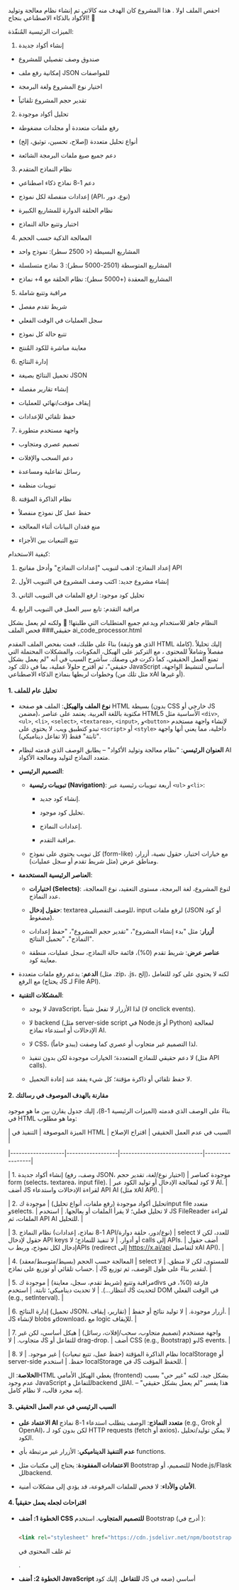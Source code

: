 احفص الملف اولا . هذا المشروع كان الهدف منه كالاتي تم إنشاء نظام معالجة وتوليد الأكواد بالذكاء الاصطناعي بنجاح! 🎉

الميزات الرئيسية المُنفّذة:

1. إنشاء أكواد جديدة

* صندوق وصف تفصيلي للمشروع

* إمكانية رفع ملف JSON للمواصفات

* اختيار نوع المشروع ولغة البرمجة

* تقدير حجم المشروع تلقائياً

2. تحليل أكواد موجودة

* رفع ملفات متعددة أو مجلدات مضغوطة

* أنواع تحليل متعددة (إصلاح، تحسين، توثيق، إلخ)

* دعم جميع صيغ ملفات البرمجة الشائعة

3. نظام النماذج المتقدم

* دعم 1-8 نماذج ذكاء اصطناعي

* إعدادات منفصلة لكل نموذج (API، نوع، دور)

* نظام الحلقة الدوارة للمشاريع الكبيرة

* اختبار وتتبع حالة النماذج

4. المعالجة الذكية حسب الحجم

* المشاريع البسيطة (< 2500 سطر): نموذج واحد

* المشاريع المتوسطة (2501-5000 سطر): 3 نماذج متسلسلة

* المشاريع المعقدة (+5000 سطر): نظام الحلقة مع 4+ نماذج

5. مراقبة وتتبع شاملة

* شريط تقدم مفصل

* سجل العمليات في الوقت الفعلي

* تتبع حالة كل نموذج

* معاينة مباشرة للكود المُنتج

6. إدارة النتائج

* تحميل النتائج بصيغة JSON

* إنشاء تقارير مفصلة

* إيقاف مؤقت/نهائي للعمليات

* حفظ تلقائي للإعدادات

7. واجهة مستخدم متطورة

* تصميم عصري ومتجاوب

* دعم السحب والإفلات

* رسائل تفاعلية ومساعدة

* تبويبات منظمة

8. نظام الذاكرة المؤقتة

* حفظ عمل كل نموذج منفصلاً

* منع فقدان البيانات أثناء المعالجة

* تتبع التبعيات بين الأجزاء

كيفية الاستخدام:

1. إعداد النماذج: اذهب لتبويب "إعدادات النماذج" وأدخل مفاتيح API

2. إنشاء مشروع جديد: اكتب وصف المشروع في التبويب الأول

3. تحليل كود موجود: ارفع الملفات في التبويب الثاني

4. مراقبة التقدم: تابع سير العمل في التبويب الرابع

النظام جاهز للاستخدام ويدعم جميع المتطلبات التي طلبتها! 🚀 ولكنه لم يعمل بشكل حقيقي### فحص الملف ai_code_processor.html

بناءً على طلبك، قمت بفحص الملف المقدم (الذي هو وثيقة HTML كاملة). إليك تحليلاً مفصلاً وشاملاً للمحتوى  ، مع التركيز على الهيكل، المكونات، والمشكلات المحتملة التي تمنع العمل الحقيقي، كما ذكرت في وصفك. سأشرح السبب في أنه "لم يعمل بشكل حقيقي"، ثم أقترح حلولاً عملية، بما في ذلك كود JavaScript أساسي لتنشيط الواجهة، وخطوات لربطها بنماذج الذكاء الاصطناعي (مثل تلك من xAI أو غيرها).

#### 1. **تحليل عام للملف**

- **نوع الملف والهيكل**: الملف هو صفحة HTML بسيطة (بدون CSS خارجي أو JS مضمن)، مكتوبة باللغة العربية. يعتمد على عناصر HTML5 الأساسية مثل `<div>`, `<ul>`, `<li>`, `<select>`, `<textarea>`, `<input>`, و`<button>` لإنشاء واجهة مستخدم تبدو كتطبيق ويب. لا يحتوي على `<script>` أو `<style>` داخلية، مما يعني أنها واجهة "ثابتة" فقط (لا تفاعل ديناميكي).

- **العنوان الرئيسي**: "نظام معالجة وتوليد الأكواد" – يطابق الوصف الذي قدمته لنظام AI متعدد النماذج لتوليد ومعالجة الأكواد.

- **التصميم الرئيسي**: 

  - **تبويبات رئيسية (Navigation)**: أربعة تبويبات رئيسية عبر `<ul>` و`<li>`:

    - إنشاء كود جديد.

    - تحليل كود موجود.

    - إعدادات النماذج.

    - مراقبة التقدم.

  - كل تبويب يحتوي على نموذج (form-like) مع خيارات اختيار، حقول نصية، أزرار، ومناطق عرض (مثل شريط تقدم أو سجل عمليات).

- **العناصر الرئيسية المستخدمة**:

  - **اختيارات (Selects)**: لنوع المشروع، لغة البرمجة، مستوى التعقيد، نوع المعالجة، عدد النماذج.

  - **حقول إدخال**: textarea للوصف التفصيلي، input لرفع ملفات (JSON أو كود مضغوط).

  - **أزرار**: مثل "بدء إنشاء المشروع"، "تقدير حجم المشروع"، "حفظ إعدادات النماذج"، "تحميل النتائج".

  - **عناصر عرض**: شريط تقدم (0%)، قائمة حالة النماذج، سجل عمليات، منطقة معاينة كود.

- **الدعم**: يدعم رفع ملفات متعددة (مثل .zip، .js، إلخ)، لكنه لا يحتوي على كود للتعامل مع الرفع (يحتاج JS لـ File API).

- **المشكلات التقنية**:

  - لا يوجد JavaScript، لذا الأزرار لا تفعل شيئاً (لا onclick events).

  - لا backend (مثل server-side script في Node.js أو Python) لمعالجة الإدخالات أو استدعاء نماذج AI.

  - لا CSS، لذا التصميم غير متجاوب أو عصري كما وصفت (يبدو خاماً).

  - لا دعم حقيقي للنماذج المتعددة؛ الخيارات موجودة لكن بدون تنفيذ (مثل API calls).

  - لا حفظ تلقائي أو ذاكرة مؤقتة؛ كل شيء يفقد عند إعادة التحميل.

#### 2. **مقارنة بالهدف الموصوف في رسالتك**

بناءً على الوصف الذي قدمته (الميزات الرئيسية 1-8)، إليك جدول يقارن بين ما هو موجود في HTML وما هو مطلوب:

| الميزة الموصوفة | التنفيذ في HTML | السبب في عدم العمل الحقيقي | اقتراح الإصلاح |

|-------------------|------------------|-----------------------------|-----------------|

| 1. إنشاء أكواد جديدة (وصف، رفع JSON، اختيار نوع/لغة، تقدير حجم) | موجودة كعناصر form (selects، textarea، input file). | لا كود لمعالجة الإدخال أو توليد الكود عبر AI. | أضف JS لقراءة الإدخالات واستدعاء API AI (مثل xAI API). |

| 2. تحليل أكواد موجودة (رفع ملفات، أنواع تحليل) | موجودة كinput file متعدد وselects. | لا تحليل فعلي؛ لا يقرأ الملفات أو يعالجها. | استخدم JS FileReader لقراءة الملفات، ثم API AI للتحليل. |

| 3. نظام النماذج (1-8 نماذج، إعدادات API/نوع/دور، حلقة دوارة) | select للعدد، لكن لا حقول لإدخال API keys أو أدوار. | لا تنفيذ للنماذج؛ لا calls إلى APIs. | أضف حقول إدخال لكل نموذج، وربط بAPIs (redirect إلى https://x.ai/api لتفاصيل xAI API). |

| 4. المعالجة حسب الحجم (بسيط/متوسط/معقد) | select للمستوى، لكن لا منطق. | لا حساب تلقائي أو توزيع على نماذج. | JS لتقدير بناءً على طول الوصف، ثم توزيع. |

| 5. مراقبة وتتبع (شريط تقدم، سجل، معاينة) | موجودة كdivs فارغة (0%، في انتظار...). | لا تحديث ديناميكي؛ ثابتة. | استخدم JS لتحديث DOM في الوقت الفعلي (e.g., setInterval). |

| 6. إدارة النتائج (تحميل JSON، تقارير، إيقاف) | أزرار موجودة. | لا توليد نتائج أو حفظ. | JS لإنشاء blobs وdownload، مع logic للإيقاف. |

| 7. واجهة مستخدم (تصميم متجاوب، سحب/إفلات، رسائل) | هيكل أساسي، لكن غير متجاوب. | لا JS للتفاعل أو drag-drop. | أضف CSS (e.g., Bootstrap) وJS events. |

| 8. نظام الذاكرة المؤقتة (حفظ عمل، تتبع تبعيات) | غير موجود. | لا localStorage أو server-side حفظ. | استخدم localStorage في JS للحفظ المؤقت. |

**الخلاصة**: الHTML يغطي الهيكل الأمامي (frontend) بشكل جيد، لكنه "غير حي" بسبب عدم وجود JavaScript للتفاعل وbackend للAI. هذا يفسر "لم يعمل بشكل حقيقي" – إنه مجرد قالب، لا نظام كامل.

#### 3. **السبب الرئيسي في عدم العمل الحقيقي**

- **الاعتماد على AI متعدد النماذج**: الوصف يتطلب استدعاء 1-8 نماذج (e.g., Grok أو OpenAI)، لكن بدون كود لـ HTTP requests (fetch أو axios)، لا يمكن توليد/تحليل الكود.

- **عدم التنفيذ الديناميكي**: الأزرار غير مرتبطة بأي functions.

- **الاعتمادات المفقودة**: يحتاج إلى مكتبات مثل Bootstrap للتصميم، أو Node.js/Flask للbackend.

- **الأمان والأداء**: لا فحص للملفات المرفوعة، قد يؤدي إلى مشكلات أمنية.

#### 4. **اقتراحات لجعله يعمل حقيقياً**

- **الخطوة 1: أضف CSS للتصميم المتجاوب**. استخدم Bootstrap (أدرج <link> في <head>):

  ```html

  <link rel="stylesheet" href="https://cdn.jsdelivr.net/npm/bootstrap@5.3.0/dist/css/bootstrap.min.css">

  ```

  ثم غلف المحتوى في <div class="container">.

- **الخطوة 2: أضف JavaScript للتفاعل**. إليك كود JS أساسي (ضعه في <script> في نهاية <body>) لتنشيط الواجهة جزئياً. هذا يغطي تقدير الحجم، حفظ إعدادات، تحديث التقدم، ومحاكاة بسيطة للAI (بدون API حقيقي بعد). للAI الحقيقي، استخدم fetch لاستدعاء APIs.

  ```javascript

  // ai_code_processor.js - كود JS أساسي لتنشيط الواجهة

  document.addEventListener('DOMContentLoaded', () => {

      // عناصر DOM الرئيسية (استبدل بـ IDs حقيقية إذا أضفتها في HTML)

      const projectDescription = document.querySelector('textarea'); // وصف المشروع

      const estimateButton = document.querySelector('button'); // زر تقدير حجم (افترض أول زر)

      const startProjectButton = document.querySelectorAll('button')[1]; // زر بدء إنشاء

      const modelCountSelect = document.querySelector('select'); // select عدد النماذج

      const saveModelsButton = document.querySelectorAll('button')[2]; // زر حفظ إعدادات

      const progressBar = document.querySelector('div'); // شريط التقدم (افترض div الأول)

      const logArea = document.querySelector('ul'); // سجل العمليات

      const codePreview = document.querySelector('pre'); // معاينة الكود

      // وظيفة تقدير حجم المشروع بناءً على طول الوصف

      estimateButton.addEventListener('click', () => {

          const descLength = projectDescription.value.length;

          let sizeEstimate = 'بسيط';

          if (descLength > 1000 && descLength <= 3000) sizeEstimate = 'متوسط';

          else if (descLength > 3000) sizeEstimate = 'معقد';

          alert(`تقدير حجم المشروع: ${sizeEstimate} (بناءً على ${descLength} حرف)`);

          // حفظ في localStorage

          localStorage.setItem('projectSize', sizeEstimate);

      });

      // وظيفة بدء إنشاء المشروع (محاكاة AI)

      startProjectButton.addEventListener('click', () => {

          const numModels = modelCountSelect.value || 1;

          logArea.innerHTML += '<li>بدء المعالجة بـ ' + numModels + ' نماذج...</li>';

          simulateProgress(); // تحديث التقدم

          // هنا: استدعاء API AI حقيقي (مثال أدناه)

          generateCodeWithAI(projectDescription.value, numModels);

      });

      // حفظ إعدادات النماذج

      saveModelsButton.addEventListener('click', () => {

          const numModels = modelCountSelect.value;

          localStorage.setItem('numModels', numModels);

          alert(`تم حفظ ${numModels} نماذج.`);

      });

      // محاكاة شريط التقدم

      function simulateProgress() {

          let progress = 0;

          const interval = setInterval(() => {

              progress += 10;

              progressBar.textContent = progress + '%';

              if (progress >= 100) {

                  clearInterval(interval);

                  logArea.innerHTML += '<li>اكتمل التقدم!</li>';

              }

          }, 1000);

      }

      // مثال على استدعاء API AI لتوليد كود (استخدم xAI API أو OpenAI)

      async function generateCodeWithAI(description, numModels) {

          // للنماذج المتعددة: حلقة دوارة (round-robin)

          for (let i = 1; i <= numModels; i++) {

              logArea.innerHTML += `<li>نموذج ${i}: معالجة الوصف...</li>`;

              // استدعاء API (مثال بـ fetch؛ استبدل بـ API key حقيقي)

              try {

                  const response = await fetch('https://api.x.ai/v1/chat/completions', { // redirect إلى https://x.ai/api للتفاصيل

                      method: 'POST',

                      headers: { 'Content-Type': 'application/json', 'Authorization': 'Bearer YOUR_API_KEY' },

                      body: JSON.stringify({

                          model: 'grok-4', // أو نموذج آخر

                          messages: [{ role: 'user', content: `أنشئ كود بناءً على: ${description}` }]

                      })

                  });

                  const data = await response.json();

                  codePreview.textContent += data.choices[0].message.content + '\n'; // عرض الكود

              } catch (error) {

                  logArea.innerHTML += '<li>خطأ في النموذج: ' + error + '</li>';

              }

          }

      }

      // دعم رفع ملفات (للتحليل)

      const fileInput = document.querySelector('input[type="file"]');

      fileInput.addEventListener('change', (e) => {

          const files = e.target.files;

          Array.from(files).forEach(file => {

              logArea.innerHTML += `<li>تم رفع: ${file.name}</li>`;

              // اقرأ الملف بـ FileReader للتحليل

              const reader = new FileReader();

              reader.onload = (event) => {

                  // هنا: أرسل event.target.result إلى AI للتحليل

              };

              reader.readAsText(file);

          });

      });

  });

  ```

- **الخطوة 3: ربط بنماذج AI حقيقية**.

  - لxAI API (Grok 4 أو 3): اذهب إلى https://x.ai/api للحصول على التفاصيل والمفاتيح. استبدل في الكود أعلاه.

  - لنماذج متعددة: أضف حقول إدخال لكل نموذج (API key، نوع مثل 'grok'، دور مثل 'generator' أو 'analyzer').

  - للمشاريع الكبيرة: استخدم Web Workers في JS للحلقة الدوارة (round-robin) بين النماذج.

- **الخطوة 4: إضافة Backend (اختياري للعمل الكامل)**.

  - استخدم Node.js مع Express لمعالجة الرفع والAI calls.

  - مثال بسيط: `npm init`, `npm install express multer`, ثم server.js لـ /upload endpoint.

- **الخطوة 5: اختبار وتحسين**.

  - أضف IDs/classes إلى عناصر HTML لربط JS بدقة (e.g., <button id="estimateBtn">).

  - للذاكرة المؤقتة: استخدم localStorage كما في الكود.

  - للتقارير: استخدم libraries مثل jsPDF لإنشاء PDF.

بهذا، يمكن جعل النظام يعمل جزئياً في دقائق، وكاملاً مع API. إذا كنت بحاجة إلى كود إضافي أو نعم، بعد الانتهاء من توليد أو معالجة الكود في النظام اللي بنتكلم عنه، ممكن تماماً إضافة ميزة لتنزيل الكود في ملف بصيغة مناسبة للغة البرمجة المختارة (مثل .js لـ JavaScript، .py لـ Python، .java لـ Java، وهكذا). ده مش موجود حالياً في القالب الأساسي للـ HTML أو الكود اللي اقترحته في الرد السابق، لأنه كان تركيزي على العرض الديناميكي والمعالجة الأولية، بس ده سهل التنفيذ عبر JavaScript.

### ليه ده مفيد؟

- هيضمن إن المستخدم يقدر يحفظ الكود بشكل مباشر كملف جاهز للتشغيل أو التعديل في IDE زي VS Code.

- الصيغة هتتحدد تلقائياً بناءً على اللغة اللي اختارها المستخدم في التبويب "إنشاء كود جديد" (من الـ select للغة البرمجة).

- ممكن نضيف زر إضافي زي "تنزيل الكود" في تبويب "مراقبة التقدم"، بعد ما التقدم يوصل 100%.

### كيفية إضافة الميزة دي؟

هضيف كود JavaScript جديد (بناءً على الكود السابق) لإنشاء ملف وتنزيله. هيستخدم Blob لإنشاء الملف، وURL.createObjectURL للتنزيل التلقائي. كمان، هحدد الصيغة بناءً على اللغة.

1. **أضف زر تنزيل في HTML**:

   في قسم "مراقبة التقدم"، أضف زر جديد بعد "تحميل النتائج":

   ```html

   <button id="downloadCodeBtn">تنزيل الكود</button>

   ```

2. **حدث الكود JS**:

   أضف الجزء ده في نهاية الـ <script> (أو في ملف JS خارجي). افترض إن عندك select للغة البرمجة مع id="languageSelect"، ومنطقة المعاينة مع id="codePreview".

   ```javascript

   // إضافة ميزة التنزيل

   const downloadBtn = document.getElementById('downloadCodeBtn');

   const languageSelect = document.getElementById('languageSelect'); // select اللغة

   const codePreview = document.getElementById('codePreview'); // منطقة عرض الكود

   downloadBtn.addEventListener('click', () => {

       const generatedCode = codePreview.textContent; // الكود اللي تم توليده

       if (!generatedCode) {

           alert('لا يوجد كود للتنزيل بعد!');

           return;

       }

       // تحديد الصيغة بناءً على اللغة

       let fileExtension = '.txt'; // افتراضي

       const selectedLanguage = languageSelect.value.toLowerCase();

       switch (selectedLanguage) {

           case 'javascript':

               fileExtension = '.js';

               break;

           case 'python':

               fileExtension = '.py';

               break;

           case 'java':

               fileExtension = '.java';

               break;

           case 'c#':

               fileExtension = '.cs';

               break;

           case 'c++':

               fileExtension = '.cpp';

               break;

           case 'php':

               fileExtension = '.php';

               break;

           case 'go':

               fileExtension = '.go';

               break;

           case 'rust':

               fileExtension = '.rs';

               break;

           case 'swift':

               fileExtension = '.swift';

               break;

           case 'kotlin':

               fileExtension = '.kt';

               break;

           default:

               fileExtension = '.code'; // لأي لغة أخرى

       }

       // إنشاء الملف

       const blob = new Blob([generatedCode], { type: 'text/plain' });

       const url = URL.createObjectURL(blob);

       const a = document.createElement('a');

       a.href = url;

       a.download = `generated_code${fileExtension}`;

       document.body.appendChild(a);

       a.click();

       document.body.removeChild(a);

       URL.revokeObjectURL(url);

       // تحديث السجل

       const logArea = document.querySelector('ul'); // سجل العمليات

       logArea.innerHTML += `<li>تم تنزيل الكود كـ generated_code${fileExtension}</li>`;

   });

   // ربط مع اكتمال التقدم (من الكود السابق)

   // في نهاية simulateProgress() أو generateCodeWithAI()، فعل الزر:

   // downloadBtn.disabled = false; // لما التقدم يخلص

   ```

### شرح الكود:

- **التحقق**: يتأكد إن في كود موجود قبل التنزيل.

- **الصيغة**: يحددها بناءً على اللغة المختارة، عشان تكون مناسبة (مثل .py لـ Python يفتح مباشرة في محرر Python).

- **التنزيل**: يستخدم Blob لإنشاء ملف مؤقت، ثم يحفظه تلقائياً بدون backend.

- **التكامل**: ربطه مع التقدم السابق، عشان الزر يشتغل بس بعد الانتهاء.

- **تحسينات إضافية**: لو المشروع كبير (أكتر من ملف واحد)، ممكن نضيف ZIP لتنزيل مجلد كامل باستخدام library زي JSZip (أدرجها عبر CDN: `<script src="https://cdnjs.cloudflare.com/ajax/libs/jszip/3.10.1/jszip.min.js"></script>`).

لو عايز تضيف ده للمشاريع المعقدة (مع نماذج متعددة)، ممكن نجمع الكود من كل نموذج في ملف واحد أو مجلد. جرب الكود ده، ولو في مشكلة، قلي عشان أعدل! 🚀تفاصيل، أخبرني! 🚀نعم، بالتأكيد! في النظام اللي بنتكلم عنه (بناءً على الـ HTML الأصلي و الإضافات اللي اقترحتها فينعم، بعد الانتهاء من توليد أو معالجة الكود في النظام اللي بنتكلم عنه، ممكن تماماً إضافة ميزة لتنزيل الكود في ملف بصيغة مناسبة للغة البرمجة المختارة (مثل .js لـ JavaScript، .py لـ Python، .java لـ Java، وهكذا). ده مش موجود حالياً في القالب الأساسي للـ HTML أو الكود اللي اقترحته في الرد السابق، لأنه كان تركيزي على العرض الديناميكي والمعالجة الأولية، بس ده سهل التنفيذ عبر JavaScript.

### ليه ده مفيد؟

- هيضمن إن المستخدم يقدر يحفظ الكود بشكل مباشر كملف جاهز للتشغيل أو التعديل في IDE زي VS Code.

- الصيغة هتتحدد تلقائياً بناءً على اللغة اللي اختارها المستخدم في التبويب "إنشاء كود جديد" (من الـ select للغة البرمجة).

- ممكن نضيف زر إضافي زي "تنزيل الكود" في تبويب "مراقبة التقدم"، بعد ما التقدم يوصل 100%.

### كيفية إضافة الميزة دي؟

هضيف كود JavaScript جديد (بناءً على الكود السابق) لإنشاء ملف وتنزيله. هيستخدم Blob لإنشاء الملف، وURL.createObjectURL للتنزيل التلقائي. كمان، هحدد الصيغة بناءً على اللغة.

1. **أضف زر تنزيل في HTML**:

   في قسم "مراقبة التقدم"، أضف زر جديد بعد "تحميل النتائج":

   ```html

   <button id="downloadCodeBtn">تنزيل الكود</button>

   ```

2. **حدث الكود JS**:

   أضف الجزء ده في نهاية الـ <script> (أو في ملف JS خارجي). افترض إن عندك select للغة البرمجة مع id="languageSelect"، ومنطقة المعاينة مع id="codePreview".

   ```javascript

   // إضافة ميزة التنزيل

   const downloadBtn = document.getElementById('downloadCodeBtn');

   const languageSelect = document.getElementById('languageSelect'); // select اللغة

   const codePreview = document.getElementById('codePreview'); // منطقة عرض الكود

   downloadBtn.addEventListener('click', () => {

       const generatedCode = codePreview.textContent; // الكود اللي تم توليده

       if (!generatedCode) {

           alert('لا يوجد كود للتنزيل بعد!');

           return;

       }

       // تحديد الصيغة بناءً على اللغة

       let fileExtension = '.txt'; // افتراضي

       const selectedLanguage = languageSelect.value.toLowerCase();

       switch (selectedLanguage) {

           case 'javascript':

               fileExtension = '.js';

               break;

           case 'python':

               fileExtension = '.py';

               break;

           case 'java':

               fileExtension = '.java';

               break;

           case 'c#':

               fileExtension = '.cs';

               break;

           case 'c++':

               fileExtension = '.cpp';

               break;

           case 'php':

               fileExtension = '.php';

               break;

           case 'go':

               fileExtension = '.go';

               break;

           case 'rust':

               fileExtension = '.rs';

               break;

           case 'swift':

               fileExtension = '.swift';

               break;

           case 'kotlin':

               fileExtension = '.kt';

               break;

           default:

               fileExtension = '.code'; // لأي لغة أخرى

       }

       // إنشاء الملف

       const blob = new Blob([generatedCode], { type: 'text/plain' });

       const url = URL.createObjectURL(blob);

       const a = document.createElement('a');

       a.href = url;

       a.download = `generated_code${fileExtension}`;

       document.body.appendChild(a);

       a.click();

       document.body.removeChild(a);

       URL.revokeObjectURL(url);

       // تحديث السجل

       const logArea = document.querySelector('ul'); // سجل العمليات

       logArea.innerHTML += `<li>تم تنزيل الكود كـ generated_code${fileExtension}</li>`;

   });

   // ربط مع اكتمال التقدم (من الكود السابق)

   // في نهاية simulateProgress() أو generateCodeWithAI()، فعل الزر:

   // downloadBtn.disabled = false; // لما التقدم يخلص

   ```

### شرح الكود:

- **التحقق**: يتأكد إن في كود موجود قبل التنزيل.

- **الصيغة**: يحددها بناءً على اللغة المختارة، عشان تكون مناسبة (مثل .py لـ Python يفتح مباشرة في محرر Python).

- **التنزيل**: يستخدم Blob لإنشاء ملف مؤقت، ثم يحفظه تلقائياً بدون backend.

- **التكامل**: ربطه مع التقدم السابق، عشان الزر يشتغل بس بعد الانتهاء.

- **تحسينات إضافية**: لو المشروع كبير (أكتر من ملف واحد)، ممكن نضيف ZIP لتنزيل مجلد كامل باستخدام library زي JSZip (أدرجها عبر CDN: `<script src="https://cdnjs.cloudflare.com/ajax/libs/jszip/3.10.1/jszip.min.js"></script>`).

لو عايز تضيف ده للمشاريع المعقدة (مع نماذج متعددة)، ممكن نجمع الكود من كل نموذج في ملف واحد أو مجلد. جرب الكود ده، ولو في مشكلة، قلي عشان أعدل! 🚀  🚀
